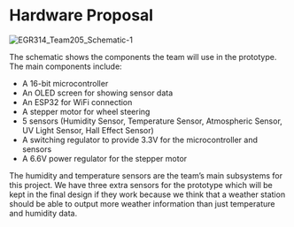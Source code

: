 # Hardware Proposal
![EGR314_Team205_Schematic-1](https://github.com/WhoWaWay/WhoWaWay.github.io/assets/157083035/95d77cf2-481b-4f20-b52d-b487325469f4)

The schematic shows the components the team will use in the prototype. The main components include:
* A 16-bit microcontroller 
* An OLED screen for showing sensor data
* An ESP32 for WiFi connection
* A stepper motor for wheel steering
* 5 sensors (Humidity Sensor, Temperature Sensor, Atmospheric Sensor, UV Light Sensor, Hall Effect Sensor)
* A switching regulator to provide 3.3V for the microcontroller and sensors 
* A 6.6V power regulator for the stepper motor

The humidity and temperature sensors are the team’s main subsystems for this project. We have three extra sensors for the prototype which will be kept in the final design if they work because we think that a weather station should be able to output more weather information than just temperature and humidity data.
